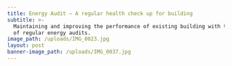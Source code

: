 ```yaml
---
title: Energy Audit – A regular health check up for building
subtitle: >-
  Maintaining and improving the performance of existing building with the help
  of regular energy audits.
image_path: /uploads/IMG_0023.jpg
layout: post
banner-image_path: /uploads/IMG_0037.jpg
---
```



